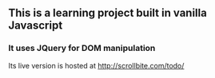 ## This is a learning project built in vanilla Javascript
### It uses JQuery for DOM manipulation

Its live version is hosted at http://scrollbite.com/todo/
